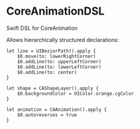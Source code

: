 # CoreAnimationDSL
Swift DSL for CoreAnimation

Allows hierarchically structured declarations:
```
let line = UIBezierPath().apply {
    $0.move(to: lowerRightCorner)
    $0.addLine(to: upperLeftCorner)
    $0.addLine(to: lowerLeftCorner)
    $0.addLine(to: center)
}

let shape = CAShapeLayer().apply {
    $0.backgroundColor = UIColor.orange.cgColor
}

let animation = CAAnimation().apply {
    $0.autoreverses = true
}
```

